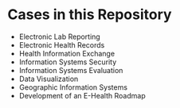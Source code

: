 # Cases in this Repository

* Electronic Lab Reporting
* Electronic Health Records
* Health Information Exchange
* Information Systems Security
* Information Systems Evaluation
* Data Visualization
* Geographic Information Systems
* Development of an E-Health Roadmap
